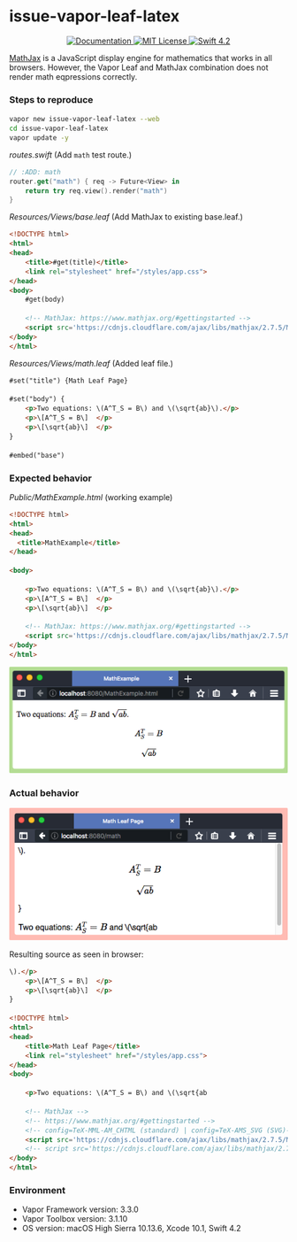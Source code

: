 # issue-vapor-leaf-latex

<p align="center">
    <a href="http://docs.vapor.codes/3.0/">
        <img src="http://img.shields.io/badge/read_the-docs-2196f3.svg" alt="Documentation">
    </a>
    <a href="LICENSE">
        <img src="http://img.shields.io/badge/license-MIT-brightgreen.svg" alt="MIT License">
    </a>
    <a href="https://swift.org">
        <img src="http://img.shields.io/badge/swift-4.2-brightgreen.svg" alt="Swift 4.2">
    </a>
</p>

[MathJax](https://www.mathjax.org/) is a JavaScript display engine for mathematics that works in all browsers. However, the Vapor Leaf and MathJax combination does not render math eqpressions correctly.

### Steps to reproduce

<!-- Tell us how to reproduce this issue. -->
<!-- Please provide as much detail as possible (the more code snippets, the better)! -->
<!-- If we cannot recreate it, we will not be able to figure out how to fix it. -->


``` bash
vapor new issue-vapor-leaf-latex --web
cd issue-vapor-leaf-latex
vapor update -y
```

_routes.swift_ (Add `math` test route.)

``` swift
// :ADD: math
router.get("math") { req -> Future<View> in
    return try req.view().render("math")
}
```

_Resources/Views/base.leaf_ (Add MathJax to existing base.leaf.)

``` html
<!DOCTYPE html>
<html>
<head>
	<title>#get(title)</title>
	<link rel="stylesheet" href="/styles/app.css">
</head>
<body>
    #get(body)
    
    <!-- MathJax: https://www.mathjax.org/#gettingstarted -->
    <script src='https://cdnjs.cloudflare.com/ajax/libs/mathjax/2.7.5/MathJax.js?config=TeX-MML-AM_CHTML' async></script>
</body>
</html>
```

_Resources/Views/math.leaf_ (Added leaf file.)

``` html
#set("title") {Math Leaf Page}

#set("body") {
	<p>Two equations: \(A^T_S = B\) and \(\sqrt{ab}\).</p>
    <p>\[A^T_S = B\]  </p>
    <p>\[\sqrt{ab}\]  </p>
}

#embed("base")
```

### Expected behavior

_Public/MathExample.html_ (working example)

``` html
<!DOCTYPE html>
<html>
<head>
  <title>MathExample</title>
</head>

<body>

    <p>Two equations: \(A^T_S = B\) and \(\sqrt{ab}\).</p>
    <p>\[A^T_S = B\]  </p>
    <p>\[\sqrt{ab}\]  </p>

    <!-- MathJax: https://www.mathjax.org/#gettingstarted -->
    <script src='https://cdnjs.cloudflare.com/ajax/libs/mathjax/2.7.5/MathJax.js?config=TeX-MML-AM_CHTML' async></script>
</body>
</html>
```

![ExpectedOutput](README_files/ExpectedOutput.png)

### Actual behavior

![ActualOutput](README_files/ActualOutput.png)

Resulting source as seen in browser:

``` html
\).</p>
    <p>\[A^T_S = B\]  </p>
    <p>\[\sqrt{ab}\]  </p>
}

<!DOCTYPE html>
<html>
<head>
	<title>Math Leaf Page</title>
	<link rel="stylesheet" href="/styles/app.css">
</head>
<body>
    
	<p>Two equations: \(A^T_S = B\) and \(\sqrt{ab
    
    <!-- MathJax -->
    <!-- https://www.mathjax.org/#gettingstarted -->
    <!-- config=TeX-MML-AM_CHTML (standard) | config=TeX-AMS_SVG (SVG)-->
    <script src='https://cdnjs.cloudflare.com/ajax/libs/mathjax/2.7.5/MathJax.js?config=TeX-MML-AM_CHTML' async></script>
    <!-- script src='https://cdnjs.cloudflare.com/ajax/libs/mathjax/2.7.5/latest.js?config=TeX-AMS_SVG' async></script -->
</body>
</html>
```

### Environment

* Vapor Framework version: 3.3.0
* Vapor Toolbox version: 3.1.10
* OS version: macOS High Sierra 10.13.6, Xcode 10.1, Swift 4.2
